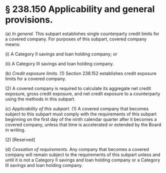 # § 238.150   Applicability and general provisions.

(a) *In general.* This subpart establishes single counterparty credit limits for a covered company. For purposes of this subpart, covered company means:


(i) A Category II savings and loan holding company; or


(ii) A Category III savings and loan holding company.


(b) *Credit exposure limits.* (1) Section 238.152 establishes credit exposure limits for a covered company.


(2) A covered company is required to calculate its aggregate net credit exposure, gross credit exposure, and net credit exposure to a counterparty using the methods in this subpart.


(c) *Applicability of this subpart.* (1) A covered company that becomes subject to this subpart must comply with the requirements of this subpart beginning on the first day of the ninth calendar quarter after it becomes a covered company, unless that time is accelerated or extended by the Board in writing.


(2) [Reserved]


(d) *Cessation of requirements.* Any company that becomes a covered company will remain subject to the requirements of this subpart unless and until it is not a Category II savings and loan holding company or a Category III savings and loan holding company.




